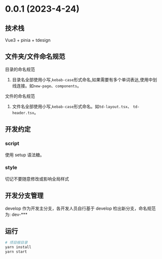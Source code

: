 # 0.0.1 (2023-4-24)

## 技术栈

Vue3 + pinia + tdesign

## 文件夹/文件命名规范

目录的命名规范

1. 目录名全部使用小写,`kebab-case`形式命名,如果需要有多个单词表达,使用中划线连接。如`new-page`、`components`。

文件的命名规范

1. 文件名全部使用小写,`kebab-case`形式命名。如`td-layout.tsx`、 `td-header.tsx`。

## 开发约定

### script

使用 setup 语法糖。

### style

切记不要随意修改或影响全局样式

## 开发分支管理

develop 作为开发主分支，各开发人员自行基于 develop 检出新分支，命名规范为: dev-\*\*\*

## 运行

```bash
# 项目根目录
yarn install
yarn start
```
